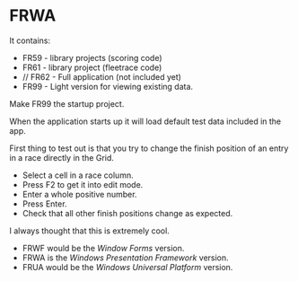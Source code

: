 # FRWA

It contains:

- FR59 - library projects (scoring code)
- FR61 - library project (fleetrace code)
- // FR62 - Full application (not included yet)
- FR99 - Light version for viewing existing data.

Make FR99 the startup project.

When the application starts up it will load default test data included in the app.

First thing to test out is that you try to change the finish position of an entry in a race directly in the Grid.

- Select a cell in a race column.
- Press F2 to get it into edit mode.
- Enter a whole positive number.
- Press Enter.
- Check that all other finish positions change as expected.

I always thought that this is extremely cool.

- FRWF would be the *Window Forms* version.
- FRWA is the *Windows Presentation Framework* version.
- FRUA would be the *Windows Universal Platform* version.
